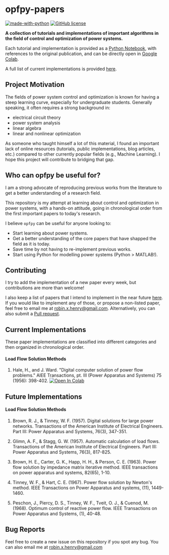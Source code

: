 # opfpy-papers

[![made-with-python](https://img.shields.io/badge/Made%20with-Python-1f425f.svg)](https://www.python.org/)
[![GitHub license](https://img.shields.io/github/license/Naereen/StrapDown.js.svg)](https://github.com/Naereen/StrapDown.js/blob/master/LICENSE)

**A collection of tutorials and implementations of important algorithms in the field of control and optimization of power systems.**

Each tutorial and implementation is provided as a [Python Notebook](https://jupyter.org/), with references to the original publication, and can be directly open in [Google Colab](https://colab.research.google.com/notebooks/intro.ipynb). 

A full list of current implementations is provided [here](#current-implementations).

## Project Motivation
The fields of power system control and optimization is known for having a steep learning curve, especially for undergraduate students. Generally speaking, it often requires a strong background in:
 * electrical circuit theory
 * power system analysis
 * linear algebra
 * linear and nonlinear optimization

As someone who taught himself a lot of this material, I found an important lack of online resources (tutorials, public implementations, blog articles, etc.) compared to other currently popular fields (e.g., Machine Learning). I hope this project will contribute to bridging that gap.

## Who can opfpy be useful for?
I am a strong advocate of reproducing previous works from the literature to get a better understanding of a research field.

This repository is my attempt at learning about control and optimization in power systems, with a hands-on attitude, going in chronological order from the first important papers to today's research.

I believe ``opfpy`` can be useful for anyone looking to:
 * Start learning about power systems.
 * Get a better understanding of the core papers that have shapped the field as it is today.
 * Save time by not having to re-implement previous works.
 * Start using Python for modelling power systems (Python > MATLAB!).

## Contributing
I try to add the implementation of a new paper every week, but contributions are more than welcome! 

I also keep a list of papers that I intend to implement in the near future [here](#future-implementations). If you would like to implement any of those, or propose a non-listed paper, feel free to email me at robin.x.henry@gmail.com. Alternatively, you can also submit a [Pull request](https://docs.github.com/en/github/collaborating-with-issues-and-pull-requests/about-pull-requests).

## Current Implementations
These paper implementations are classified into different categories and then organized in chronological order.

#### Load Flow Solution Methods
1. Hale, H., and J. Ward. "Digital computer solution of power flow problems." AIEE Transactions, pt. III (Power Apparatus and Systems) 75 (1956): 398-402. [![Open In Colab](https://colab.research.google.com/assets/colab-badge.svg)](https://colab.research.google.com/github/robinhenry/opfpy/blob/master/notebooks/Ward%20(1956)%20-%20Digital%20Computer%20Solution%20of%20Power-Flow%20Problems.ipynb)

## Future Implementations

#### Load Flow Solution Methods
1. Brown, R. J., & Tinney, W. F. (1957). Digital solutions for large power networks. Transactions of the American Institute of Electrical Engineers. Part III: Power Apparatus and Systems, 76(3), 347-351.

2. Glimn, A. F., & Stagg, G. W. (1957). Automatic calculation of load flows. Transactions of the American Institute of Electrical Engineers. Part III: Power Apparatus and Systems, 76(3), 817-825.

3. Brown, H. E., Carter, G. K., Happ, H. H., & Person, C. E. (1963). Power flow solution by impedance matrix iterative method. IEEE transactions on power apparatus and systems, 82(65), 1-10.

4. Tinney, W. F., & Hart, C. E. (1967). Power flow solution by Newton's method. IEEE Transactions on Power Apparatus and systems, (11), 1449-1460.

5. Peschon, J., Piercy, D. S., Tinney, W. F., Tveit, O. J., & Cuenod, M. (1968). Optimum control of reactive power flow. IEEE Transactions on Power Apparatus and Systems, (1), 40-48.

## Bug Reports
Feel free to create a new issue on this repository if you spot any bug. You can also email me at robin.x.henry@gmail.com
